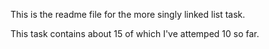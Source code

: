 This is the readme file for the more singly linked list task.

This task contains about 15 of which I've attemped 10 so far.
